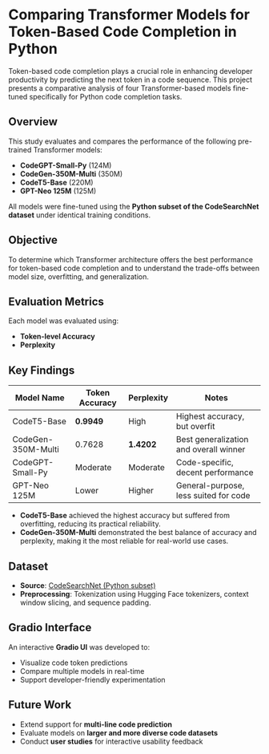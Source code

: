 
# Comparing Transformer Models for Token-Based Code Completion in Python

Token-based code completion plays a crucial role in enhancing developer productivity by predicting the next token in a code sequence. This project presents a comparative analysis of four Transformer-based models fine-tuned specifically for Python code completion tasks.

## Overview

This study evaluates and compares the performance of the following pre-trained Transformer models:

* **CodeGPT-Small-Py** (124M)
* **CodeGen-350M-Multi** (350M)
* **CodeT5-Base** (220M)
* **GPT-Neo 125M** (125M)

All models were fine-tuned using the **Python subset of the CodeSearchNet dataset** under identical training conditions.

## Objective

To determine which Transformer architecture offers the best performance for token-based code completion and to understand the trade-offs between model size, overfitting, and generalization.

## Evaluation Metrics

Each model was evaluated using:

* **Token-level Accuracy**
* **Perplexity**

## Key Findings

| Model Name         | Token Accuracy | Perplexity | Notes                                  |
| ------------------ | -------------- | ---------- | -------------------------------------- |
| CodeT5-Base        | **0.9949**     | High       | Highest accuracy, but overfit          |
| CodeGen-350M-Multi | 0.7628         | **1.4202** | Best generalization and overall winner |
| CodeGPT-Small-Py   | Moderate       | Moderate   | Code-specific, decent performance      |
| GPT-Neo 125M       | Lower          | Higher     | General-purpose, less suited for code  |

* **CodeT5-Base** achieved the highest accuracy but suffered from overfitting, reducing its practical reliability.
* **CodeGen-350M-Multi** demonstrated the best balance of accuracy and perplexity, making it the most reliable for real-world use cases.

## Dataset

* **Source**: [CodeSearchNet (Python subset)](https://github.com/github/CodeSearchNet)
* **Preprocessing**: Tokenization using Hugging Face tokenizers, context window slicing, and sequence padding.

## Gradio Interface

An interactive **Gradio UI** was developed to:

* Visualize code token predictions
* Compare multiple models in real-time
* Support developer-friendly experimentation

## Future Work

* Extend support for **multi-line code prediction**
* Evaluate models on **larger and more diverse code datasets**
* Conduct **user studies** for interactive usability feedback


